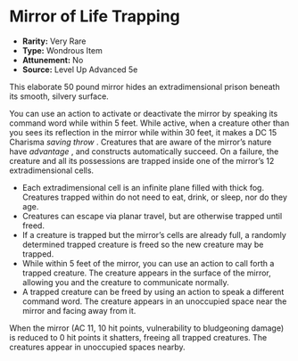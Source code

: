 # Mirror of Life Trapping

- **Rarity:** Very Rare
- **Type:** Wondrous Item
- **Attunement:** No
- **Source:** Level Up Advanced 5e

This elaborate 50 pound mirror hides an extradimensional prison beneath its smooth, silvery surface. 

You can use an action to activate or deactivate the mirror by speaking its command word while within 5 feet. While active, when a creature other than you sees its reflection in the mirror while within 30 feet, it makes a DC 15 Charisma _saving throw_ . Creatures that are aware of the mirror’s nature have _advantage_ , and constructs automatically succeed. On a failure, the creature and all its possessions are trapped inside one of the mirror’s 12 extradimensional cells.

* Each extradimensional cell is an infinite plane filled with thick fog. Creatures trapped within do not need to eat, drink, or sleep, nor do they age.
* Creatures can escape via planar travel, but are otherwise trapped until freed.
* If a creature is trapped but the mirror’s cells are already full, a randomly determined trapped creature is freed so the new creature may be trapped.
* While within 5 feet of the mirror, you can use an action to call forth a trapped creature. The creature appears in the surface of the mirror, allowing you and the creature to communicate normally.
* A trapped creature can be freed by using an action to speak a different command word. The creature appears in an unoccupied space near the mirror and facing away from it.

When the mirror (AC 11, 10 hit points, vulnerability to bludgeoning damage) is reduced to 0 hit points it shatters, freeing all trapped creatures. The creatures appear in unoccupied spaces nearby.
